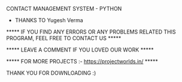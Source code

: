 CONTACT MANAGEMENT SYSTEM - PYTHON


- THANKS TO Yugesh Verma

***** IF YOU FIND ANY ERRORS OR ANY PROBLEMS RELATED THIS PROGRAM, FEEL FREE TO CONTACT US *****  


***** LEAVE A COMMENT IF YOU LOVED OUR WORK *****


***** FOR MORE PROJECTS :- https://projectworlds.in/ *****




THANK YOU FOR DOWNLOADING :) 
